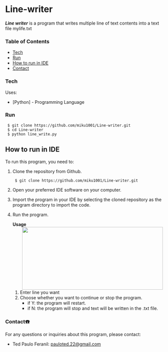 # Line-writer


***Line writer*** is a program that writes multiple line of text contents into a text file mylife.txt

### Table of Contents
- [Tech](#tech)
- [Run](#run)
- [How to run in IDE](#ide)
- [Contact](#contact)

### Tech <a name="tech"></a>
Uses:
* [Python] - Programming Language

### Run <a name="run"></a>
     $ git clone https://github.com/miku1001/Line-writer.git
     $ cd Line-writer
     $ python line_write.py
     
## How to run in IDE <a name="ide"></a>

To run this program, you need to:
1. Clone the repository from Github.

        $ git clone https://github.com/miku1001/Line-writer.git
2. Open your preferred IDE software on your computer.
3. Import the program in your IDE by selecting the cloned repository as the program directory to import the code.
4. Run the program.
   
    **Usage** <img align="right" width="450" height="200" src="https://user-images.githubusercontent.com/129582383/233836134-7a73f52d-0297-424d-ba99-ca88c39e5717.png">
    1. Enter line you want
    2. Choose whether you want to continue or stop the program.
       - if Y: the program will restart.
       - if N: the program will stop and text will be written in the .txt file.


### Contact☎️ <a name="contact"></a>
  For any questions or inquiries about this program, please contact:
  
  - Ted Paulo Feranil: pauloted.22@gmail.com
